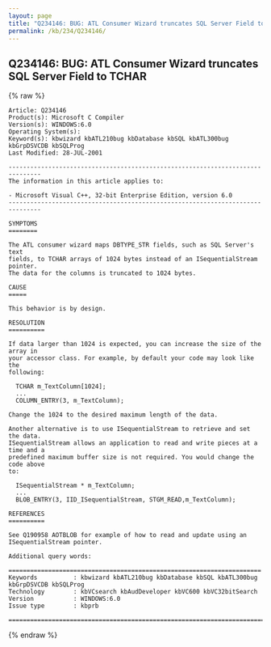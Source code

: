 ```yaml
---
layout: page
title: "Q234146: BUG: ATL Consumer Wizard truncates SQL Server Field to TCHAR"
permalink: /kb/234/Q234146/
---
```


## Q234146: BUG: ATL Consumer Wizard truncates SQL Server Field to TCHAR

{% raw %}

	Article: Q234146
	Product(s): Microsoft C Compiler
	Version(s): WINDOWS:6.0
	Operating System(s): 
	Keyword(s): kbwizard kbATL210bug kbDatabase kbSQL kbATL300bug kbGrpDSVCDB kbSQLProg
	Last Modified: 28-JUL-2001
	
	-------------------------------------------------------------------------------
	The information in this article applies to:
	
	- Microsoft Visual C++, 32-bit Enterprise Edition, version 6.0 
	-------------------------------------------------------------------------------
	
	SYMPTOMS
	========
	
	The ATL consumer wizard maps DBTYPE_STR fields, such as SQL Server's text
	fields, to TCHAR arrays of 1024 bytes instead of an ISequentialStream pointer.
	The data for the columns is truncated to 1024 bytes.
	
	CAUSE
	=====
	
	This behavior is by design.
	
	RESOLUTION
	==========
	
	If data larger than 1024 is expected, you can increase the size of the array in
	your accessor class. For example, by default your code may look like the
	following:
	
	  TCHAR m_TextColumn[1024];
	  ...
	  COLUMN_ENTRY(3, m_TextColumn);
	
	Change the 1024 to the desired maximum length of the data.
	
	Another alternative is to use ISequentialStream to retrieve and set the data.
	ISequentialStream allows an application to read and write pieces at a time and a
	predefined maximum buffer size is not required. You would change the code above
	to:
	
	  ISequentialStream * m_TextColumn;
	  ...
	  BLOB_ENTRY(3, IID_ISequentialStream, STGM_READ,m_TextColumn);
	
	REFERENCES
	==========
	
	See Q190958 AOTBLOB for example of how to read and update using an
	ISequentialStream pointer.
	
	Additional query words:
	
	======================================================================
	Keywords          : kbwizard kbATL210bug kbDatabase kbSQL kbATL300bug kbGrpDSVCDB kbSQLProg 
	Technology        : kbVCsearch kbAudDeveloper kbVC600 kbVC32bitSearch
	Version           : WINDOWS:6.0
	Issue type        : kbprb
	
	=============================================================================
	

{% endraw %}
